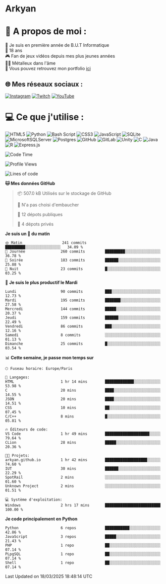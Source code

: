 # Arkyan
 # 💫 A propos de moi :
📖 Je suis en première année de B.U.T Informatique  
🎂 18 ans  
🎮 Fan de jeux vidéos depuis mes plus jeunes années  
🤘🏻 Métalleux dans l'âme  
📕 Vous pouvez retrouvez mon portfolio [ici](https://arkyanportfolio.netlify.app/)

## 🌐 Mes réseaux sociaux :
[![Instagram](https://img.shields.io/badge/Instagram-%23E4405F.svg?logo=Instagram&logoColor=white)](https://instagram.com/arkyan25) [![Twitch](https://img.shields.io/badge/Twitch-%239146FF.svg?logo=Twitch&logoColor=white)](https://twitch.tv/arkyan_) [![YouTube](https://img.shields.io/badge/YouTube-%23FF0000.svg?logo=YouTube&logoColor=white)](https://youtube.com/@arkyan_) 

# 💻 Ce que j'utilise :
![HTML5](https://img.shields.io/badge/html5-%23E34F26.svg?style=for-the-badge&logo=html5&logoColor=white) ![Python](https://img.shields.io/badge/python-3670A0?style=for-the-badge&logo=python&logoColor=ffdd54) ![Bash Script](https://img.shields.io/badge/bash_script-%23121011.svg?style=for-the-badge&logo=gnu-bash&logoColor=white) ![CSS3](https://img.shields.io/badge/css3-%231572B6.svg?style=for-the-badge&logo=css3&logoColor=white) ![JavaScript](https://img.shields.io/badge/javascript-%23323330.svg?style=for-the-badge&logo=javascript&logoColor=%23F7DF1E) ![SQLite](https://img.shields.io/badge/sqlite-%2307405e.svg?style=for-the-badge&logo=sqlite&logoColor=white) ![MicrosoftSQLServer](https://img.shields.io/badge/Microsoft%20SQL%20Server-CC2927?style=for-the-badge&logo=microsoft%20sql%20server&logoColor=white) ![Postgres](https://img.shields.io/badge/postgres-%23316192.svg?style=for-the-badge&logo=postgresql&logoColor=white) ![GitHub](https://img.shields.io/badge/github-%23121011.svg?style=for-the-badge&logo=github&logoColor=white) ![GitLab](https://img.shields.io/badge/gitlab-%23181717.svg?style=for-the-badge&logo=gitlab&logoColor=white) ![Unity](https://img.shields.io/badge/unity-%23000000.svg?style=for-the-badge&logo=unity&logoColor=white)  ![C](https://img.shields.io/badge/c-%2300599C.svg?style=for-the-badge&logo=c&logoColor=white) ![Java](https://img.shields.io/badge/java-%23ED8B00.svg?style=for-the-badge&logo=openjdk&logoColor=white) ![R](https://img.shields.io/badge/r-%23276DC3.svg?style=for-the-badge&logo=r&logoColor=white) ![Express.js](https://img.shields.io/badge/express.js-%23404d59.svg?style=for-the-badge&logo=express&logoColor=%2361DAFB)

<!--START_SECTION:waka-->
![Code Time](http://img.shields.io/badge/Code%20Time-288%20hrs%2019%20mins-blue)

![Profile Views](http://img.shields.io/badge/Vues%20du%20profil-0-blue)

![Lines of code](https://img.shields.io/badge/Depuis%20Hello%20World%2C%20j%27ai%20%C3%A9crit-5.0%20million%20Lignes%20de%20code-blue)

**🐱 Mes données GitHub** 

> 📦 507.0 kB Utilisés sur le stockage de GitHub 
 > 
> 🚫 N'a pas choisi d'embaucher
 > 
> 📜 12 dépots publiques 
 > 
> 🔑 4 dépots privés 
 > 
**Je suis un 🐤 du matin** 

```text
🌞 Matin                  241 commits         █████████░░░░░░░░░░░░░░░░   34.09 % 
🌆 Journée                260 commits         █████████░░░░░░░░░░░░░░░░   36.78 % 
🌃 Soirée                 183 commits         ██████░░░░░░░░░░░░░░░░░░░   25.88 % 
🌙 Nuit                   23 commits          █░░░░░░░░░░░░░░░░░░░░░░░░   03.25 % 
```
📅 **Je suis le plus productif le Mardi** 

```text
Lundi                    90 commits          ███░░░░░░░░░░░░░░░░░░░░░░   12.73 % 
Mardi                    195 commits         ███████░░░░░░░░░░░░░░░░░░   27.58 % 
Mercredi                 144 commits         █████░░░░░░░░░░░░░░░░░░░░   20.37 % 
Jeudi                    159 commits         ██████░░░░░░░░░░░░░░░░░░░   22.49 % 
Vendredi                 86 commits          ███░░░░░░░░░░░░░░░░░░░░░░   12.16 % 
Samedi                   8 commits           ░░░░░░░░░░░░░░░░░░░░░░░░░   01.13 % 
Dimanche                 25 commits          █░░░░░░░░░░░░░░░░░░░░░░░░   03.54 % 
```


📊 **Cette semaine, je passe mon temps sur** 

```text
🕑︎ Fuseau horaire: Europe/Paris

💬 Langages: 
HTML                     1 hr 14 mins        █████████████░░░░░░░░░░░░   53.98 % 
C                        20 mins             ████░░░░░░░░░░░░░░░░░░░░░   14.55 % 
JSON                     20 mins             ████░░░░░░░░░░░░░░░░░░░░░   14.51 % 
CSS                      10 mins             ██░░░░░░░░░░░░░░░░░░░░░░░   07.45 % 
C/C++                    8 mins              █░░░░░░░░░░░░░░░░░░░░░░░░   05.81 % 

🔥 Éditeurs de code: 
VS Code                  1 hr 49 mins        ████████████████████░░░░░   79.64 % 
CLion                    28 mins             █████░░░░░░░░░░░░░░░░░░░░   20.36 % 

🐱‍💻 Projets: 
arkyan.github.io         1 hr 42 mins        ███████████████████░░░░░░   74.60 % 
IUT                      30 mins             ██████░░░░░░░░░░░░░░░░░░░   22.29 % 
SpotRail                 2 mins              ░░░░░░░░░░░░░░░░░░░░░░░░░   01.60 % 
Unknown Project          2 mins              ░░░░░░░░░░░░░░░░░░░░░░░░░   01.51 % 

💻 Système d'exploitation: 
Windows                  2 hrs 17 mins       █████████████████████████   100.00 % 
```

**Je code principalement en Python** 

```text
Python                   6 repos             ███████████░░░░░░░░░░░░░░   42.86 % 
JavaScript               3 repos             █████░░░░░░░░░░░░░░░░░░░░   21.43 % 
PHP                      1 repo              ██░░░░░░░░░░░░░░░░░░░░░░░   07.14 % 
PLpgSQL                  1 repo              ██░░░░░░░░░░░░░░░░░░░░░░░   07.14 % 
Shell                    1 repo              ██░░░░░░░░░░░░░░░░░░░░░░░   07.14 % 
```




 Last Updated on 18/03/2025 18:48:14 UTC
<!--END_SECTION:waka-->

<!--START_SECTION:SHOW_PROJECTS-->
<!--END_SECTION:SHOW_PROJECTS-->

<!--START_SECTION:SHOW_LINES_OF_CODE-->
<!--END_SECTION:SHOW_LINES_OF_CODE-->

<!--START_SECTION:SHOW_TOTAL_CODE_TIME-->
<!--END_SECTION:SHOW_TOTAL_CODE_TIME-->

<!--START_SECTION:SHOW_PROFILE_VIEWS-->
<!--END_SECTION:SHOW_PROFILE_VIEWS-->

<!--START_SECTION:SHOW_COMMIT-->
<!--END_SECTION:SHOW_COMMIT-->

<!--START_SECTION:SHOW_DAYS_OF_WEEK-->
<!--END_SECTION:SHOW_DAYS_OF_WEEK-->

<!--START_SECTION:SHOW_LANGUAGE-->
<!--END_SECTION:SHOW_LANGUAGE-->

<!--START_SECTION:SHOW_TIMEZONE-->
<!--END_SECTION:SHOW_TIMEZONE-->

<!--START_SECTION:SHOW_LANGUAGE_PER_REPO-->
<!--END_SECTION:SHOW_LANGUAGE_PER_REPO-->

<!--START_SECTION:SHOW_SHORT_INFO-->
<!--END_SECTION:SHOW_SHORT_INFO-->
